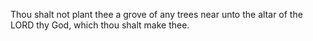Thou shalt not plant thee a grove of any trees near unto the altar of the LORD thy God, which thou shalt make thee.
